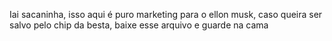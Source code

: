 Iai sacaninha, isso aqui é puro marketing para o ellon musk, caso queira ser salvo pelo chip da besta, baixe esse arquivo e guarde na cama
